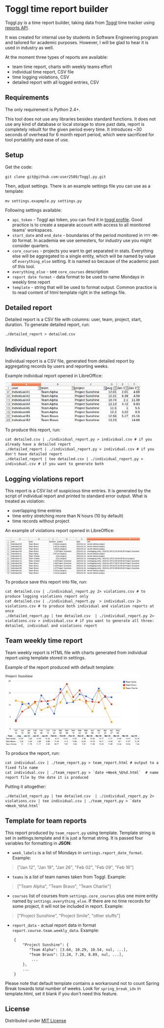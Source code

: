 Toggl time report builder
=========================

Toggl.py is a time report builder, taking data from [Toggl](toggl.com) time tracker using [reports API](https://github.com/toggl/toggl_api_docs/blob/master/reports.md).

It was created for internal use by students in Software Engineering program and tailored for academic purposes. However, I will be glad to hear it is used in industry as well.

At the moment three types of reports are available:

- team time report, charts with weekly teams effort
- individual time report, CSV file
- time logging violations, CSV
- detailed report with all logged entries, CSV

Requirements
----

The only requirement is Python 2.4+.

This tool does not use any libraries besides standard functions. It does not use any kind of database or local storage to store past data, report is completely rebuilt for the given period every time. It introduces ~30 seconds of overhead for 6 month report period, which were sacrificed for tool portability and ease of use.


Setup
----

Get the code:

`git clone git@github.com:user2589/Toggl.py.git`

Then, adjust settings. There is an example settings file you can use as a template:

`mv settings.exapmple.py settings.py`

Following settings available:

- `api_token` - Toggl api token, you can find it in [toggl profile](https://toggl.com/app/profile). Good practice is to create a separate account with access to all monitored teams' workspaces.
- `start_date` and `end_date` - boundaries of the period monitored in `YYY-MM-DD` format. In academia we use semesters, for industry use you might consider quarters. 
- `core_courses` - projects you want to get separated in stats. Everything else will be aggregated to a single entity, which will be named by value of `everything_else` setting. It is named so because of the academic past of this tool.
- `everything_else` - see `core_courses` description
- `report date format` - data format to be used to name Mondays in weekly time report
- `template` - string that will be used to format output. Common practice is to read content of html template right in the settings file.


Detailed report
-----------

Detailed report is a CSV file with columns: user, team, project, start, duration. To generate detailed report, run:

    ./detailed_report > detailed.csv

Individual report
-----------

Individual report is a CSV file, generated from detailed report by aggregating records by users and reporting weeks.

Example individual report opened in LibreOffice:

![Alt exaple individual time report](docs/SunshineIndv.png)

To produce this report, run:

    cat detailed.csv | ./individual_report.py > individual.csv # if you already have a detailed report
    ./detailed_report | ./individual_report.py > individual.csv # if you don't have detailed report
    ./detailed_report | tee detailed.csv | ./individual_report.py > individual.csv # if you want to generate both

Logging violations report
-----

This report is a CSV list of suspicious time entries. It is generated by the script of individual report and printed to standard error output. What is treated as violation:

- overlapping time entries
- time entry stretching more than N hours (10 by default)
- time records without project

An example of violations report opened in LibreOffice:
    
![Alt exaple violations time report](docs/SunshineSanity.png)


To produce save this report into file, run:

    cat detailed.csv | ./individual_report.py 2> violations.csv # to produce logging violations report only
    cat detailed.csv | ./individual_report.py  > individual.csv 2> violations.csv # to produce both individual and violation reports at once
    ./detailed_report.py | tee detailed.csv  | ./individual_report.py 2> violations.csv > individual.csv # if you want to generate all three: detailed, individual and violations report

Team weekly time report
-----------

Team weekly report is HTML file with charts generated from individual report using template stored in settings.

Example of the report produced with default template:

![Alt exaple team weekly time report](docs/SunshineWeekly.png)

To produce the report, run:

    cat individual.csv | ./team_report.py > team_report.html # output to a fixed file name
    cat individual.csv | ./team_report.py > `date +Week_%b%d.html`  # name report file by the date it is produced 
    
Putting it altogether:

    ./detailed_report.py | tee detailed.csv  | ./individual_report.py 2> violations.csv | tee individual.csv | ./team_report.py > `date +Week_%b%d.html`
    
    

Template for team reports
---------

This report produced by `team_report.py` using template. Template string is set in settings.template and it is just a format string. It is passed four variables for formatting in **JSON**:

- `week_labels` is a list of Mondays in `settings.report_date_format`. Example:
> ["Jan 12", "Jan 19", "Jan 26", "Feb 02", "Feb 09", "Feb 16"]   
- `teams` is a list of team names taken from Toggl. Example:
> ["Team Alpha", "Team Bravo", "Team Charlie"]
- `courses` list of courses from `settings.core_courses` plus one more entity named by `settings.everything_else`. If there are no time records for some project, it will not be included in report. Example:
> ["Project Sunshine", "Project Smile", "other stuffs"]
- `report_data` - actual report data in format `report.course.team.weekly_data`. Example: 
```
    {
        "Project Sunshine": {
           "Team Alpha": [3.64, 10.29, 10.54, nul, ...],
           "Team Bravo": [3.24, 7.26, 8.89, nul, ...],
            ...
        }, 
        ...
    }
```
Please note that default template contains a workaround not to count Spring Break towards total number of weeks. Look for `spring_break_idx` in template.html, set it blank if you don't need this feature.


License
-------

Distributed under [MIT License](opensource.org/licenses/MIT)
